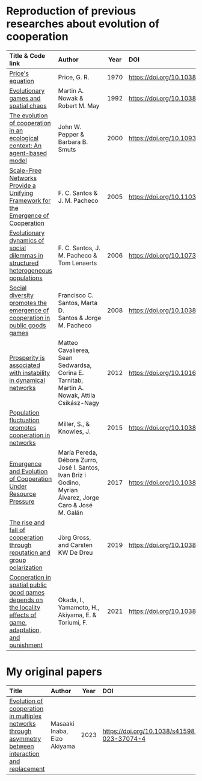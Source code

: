 # Reproduction of previous researches about evolution of cooperation

|Title & Code link|Author|Year|DOI|
|:--|:--|:-:|:--|
|[Price's equation](https://github.com/mas178/social-simulation/blob/main/Price197X/Price197X.ipynb)|Price, G. R.|1970|https://doi.org/10.1038/227520a0|
|[Evolutionary games and spatial chaos](https://github.com/mas178/social-simulation/blob/main/Nowak1992.ipynb)|Martin A. Nowak & Robert M. May|1992|https://doi.org/10.1038/359826a0|
|[The evolution of cooperation in an ecological context: An agent-based model](https://github.com/mas178/social-simulation/tree/main/Pepper2000)|John W. Pepper & Barbara B. Smuts|2000|https://doi.org/10.1093/oso/9780195131673.003.0008|
|[Scale-Free Networks Provide a Unifying Framework for the Emergence of Cooperation](https://github.com/mas178/social-simulation/blob/main/Santos2005.ipynb)|F. C. Santos & J. M. Pacheco|2005|https://doi.org/10.1103/PhysRevLett.95.098104|
|[Evolutionary dynamics of social dilemmas in structured heterogeneous populations](https://github.com/mas178/social-simulation/tree/main/Santos2006)|F. C. Santos, J. M. Pacheco & Tom Lenaerts|2006|https://doi.org/10.1073/pnas.0508201103|
|[Social diversity promotes the emergence of cooperation in public goods games](https://github.com/mas178/social-simulation/blob/main/Santos2008)|Francisco C. Santos, Marta D. Santos & Jorge M. Pacheco |2008|https://doi.org/10.1038/nature06940|
|[Prosperity is associated with instability in dynamical networks](https://github.com/mas178/social-simulation/tree/main/Cavaliere2012)|Matteo Cavalierea, Sean Sedwardsa, Corina E. Tarnitab, Martin A. Nowak, Attila Csikász-Nagy|2012|https://doi.org/10.1016/j.jtbi.2011.09.005|
|[Population fluctuation promotes cooperation in networks](https://github.com/mas178/social-simulation/blob/main/Miller2015.ipynb)|Miller, S., & Knowles, J.|2015|https://doi.org/10.1038/srep11054|
|[Emergence and Evolution of Cooperation Under Resource Pressure](https://github.com/mas178/social-simulation/tree/main/Pereda2017)|María Pereda, Débora Zurro, José I. Santos, Ivan Briz i Godino, Myrian Álvarez, Jorge Caro & José M. Galán |2017|https://doi.org/10.1038/srep45574|
|[The rise and fall of cooperation through reputation and group polarization](https://github.com/mas178/social-simulation/tree/main/Gross2019)|Jörg Gross, and Carsten KW De Dreu|2019|https://doi.org/10.1038/s41467-019-08727-8|
|[Cooperation in spatial public good games depends on the locality effects of game, adaptation, and punishment](https://github.com/mas178/social-simulation/tree/main/Okada2021)|Okada, I., Yamamoto, H., Akiyama, E. & Toriumi, F.|2021|https://doi.org/10.1038/s41598-021-86668-3|

# My original papers

|Title|Author|Year|DOI|
|:--|:--|:-:|:-|
|[Evolution of cooperation in multiplex networks through asymmetry between interaction and replacement](https://github.com/mas178/inaba2023a)|Masaaki Inaba, Eizo Akiyama|2023|https://doi.org/10.1038/s41598-023-37074-4|
